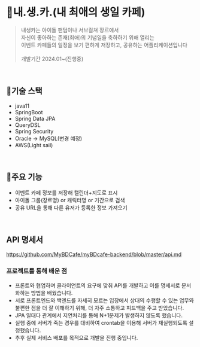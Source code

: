 # :stars:내.생.카.(내 최애의 생일 카페)
> 내생카는 아이돌 팬덤이나 서브컬쳐 장르에서<br>
> 자신이 좋아하는 존재(최애)의 기념일을 축하하기 위해 열리는<br>
> 이벤트 카페들의 일정을 보기 편하게 저장하고, 공유하는 어플리케이션입니다<br><br>
> 개발기간 2024.01~(진행중)
<br>

## :wrench:기술 스택
- java11
- SpringBoot
- Spring Data JPA
- QueryDSL
- Spring Security
- Oracle -> MySQL(변경 예정)
- AWS(Light sail)
<br>

## :lollipop:주요 기능
- 이벤트 카페 정보를 저장해 캘린더+지도로 표시
- 아이돌 그룹(장르명) or 캐릭터명 or 기간으로 검색
- 공유 URL을 통해 다른 유저가 등록한 정보 가져오기
<br>

## API 명세서
https://github.com/MyBDCafe/myBDcafe-backend/blob/master/api.md

### 프로젝트를 통해 배운 점
- 프론트와 협업하며 클라이언트의 요구에 맞춰 API를 개발하고 이를 명세서로 문서화하는 방법을 배웠습니다.
- 서로 프론트엔드와 백엔드를 자세히 모르는 입장에서 상대의 수행할 수 있는 업무와 불편한 점을 더 잘 이해하기 위해, 더 자주 소통하고 피드백을 주고 받았습니다.
- JPA 일대다 관계에서 지연처리를 통해 N+1문제가 발생하지 않도록 했습니다.
- 실행 중에 서버가 죽는 경우를 대비하여 crontab을 이용해 서버가 재실행되도록 설정했습니다.
- 추후 실제 서비스 배포를 목적으로 개발을 진행 중입니다.

